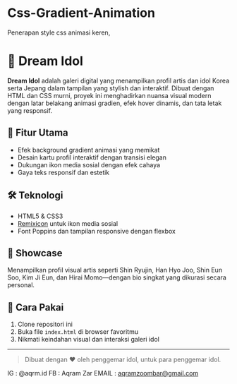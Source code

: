 # Css-Gradient-Animation
Penerapan style css animasi keren,

# 🌟 Dream Idol

**Dream Idol** adalah galeri digital yang menampilkan profil artis dan idol Korea serta Jepang dalam tampilan yang stylish dan interaktif. Dibuat dengan HTML dan CSS murni, proyek ini menghadirkan nuansa visual modern dengan latar belakang animasi gradien, efek hover dinamis, dan tata letak yang responsif.

## 🎨 Fitur Utama
- Efek background gradient animasi yang memikat
- Desain kartu profil interaktif dengan transisi elegan
- Dukungan ikon media sosial dengan efek cahaya
- Gaya teks responsif dan estetik

## 🛠️ Teknologi
- HTML5 & CSS3
- [Remixicon](https://remixicon.com) untuk ikon media sosial
- Font Poppins dan tampilan responsive dengan flexbox

## 📸 Showcase
Menampilkan profil visual artis seperti Shin Ryujin, Han Hyo Joo, Shin Eun Soo, Kim Ji Eun, dan Hirai Momo—dengan bio singkat yang dikurasi secara personal.

## 🚀 Cara Pakai
1. Clone repositori ini
2. Buka file `index.html` di browser favoritmu
3. Nikmati keindahan visual dan interaksi galeri idol

---

> Dibuat dengan ❤️ oleh penggemar idol, untuk para penggemar idol.


IG : @aqrm.id
FB : Aqram Zar
EMAIL : aqramzoombar@gmail.com